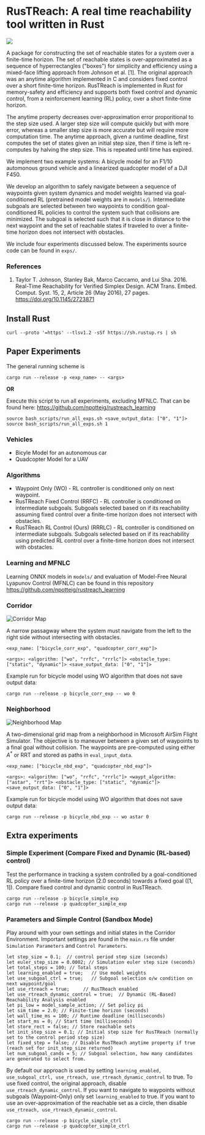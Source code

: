 # RusTReach: A real time reachability tool written in Rust

![](figs/paper/sg_select.jpg)

A package for constructing the set of reachable states for a system over a finite-time horizon. The set of reachable states is over-approximated as a sequence of hyperrectangles ("boxes") for simplicity and efficiency using a mixed-face lifting approach from Johnson et al. [1]. The original approach was an anytime algorithm implemented in C and considers fixed control over a short finite-time horizon. RusTReach is implemented in Rust for memory-safety and efficiency and supports both fixed control and dynamic control, from a reinforcement learning (RL) policy, over a short finite-time horizon. 

The anytime property decreases over-approximation error proporitional to the step size used. A larger step size will compute quickly but with more error, whereas a smaller step size is more accurate but will require more computation time. The anytime approach, given a runtime deadline, first computes the set of states given an initial step size, then if time is left re-computes by halving the step size. This is repeated until time has expired.

We implement two example systems: A bicycle model for an F1/10 automonous ground vehicle and a linearized quadcopter model of a DJI F450.

We develop an algorithm to safely navigate between a sequence of waypoints given system dynamics and model weights learned via goal-conditioned RL (pretrained model weights are in `models/`). Intermediate subgoals are selected between two waypoints to condition goal-conditioned RL policies to control the system such that collisions are minimized. The subgoal is selected such that it is close in distance to the next waypoint and the set of reachable states if traveled to over a finite-time horizon does not intersect with obstacles.

We include four experiments discussed below. The experiments source code can be found in `exps/`.

### References

1. Taylor T. Johnson, Stanley Bak, Marco Caccamo, and Lui Sha. 2016. Real-Time Reachability for Verified Simplex Design. ACM Trans. Embed. Comput. Syst. 15, 2, Article 26 (May 2016), 27 pages. https://doi.org/10.1145/2723871

## Install Rust

```shell
curl --proto '=https' --tlsv1.2 -sSf https://sh.rustup.rs | sh
```

## Paper Experiments

The general running scheme is

```
cargo run --release -p <exp_name> -- <args>
```

**OR**

Execute this script to run all experiments, excluding MFNLC. That can be found here: https://github.com/npotteig/rustreach_learning

```
source bash_scripts/run_all_exps.sh <save_output_data: ["0", "1"]>
source bash_scripts/run_all_exps.sh 1
```

### Vehicles
* Bicyle Model for an autonomous car
* Quadcopter Model for a UAV

### Algorithms
* Waypoint Only (WO) - RL controller is conditioned only on next waypoint.
* RusTReach Fixed Control (RRFC) - RL controller is conditioned on intermediate subgoals. Subgoals selected based on if its reachability assuming fixed control over a finite-time horizon does not intersect with obstacles.
* RusTReach RL Control (Ours) (RRRLC) - RL controller is conditioned on intermediate subgoals. Subgoals selected based on if its reachability using predicted RL control over a finite-time horizon does not intersect with obstacles.

### Learning and MFNLC

Learning ONNX models in `models/` and evaluation of Model-Free Neural Lyapunov Control (MFNLC) can be found in this repository https://github.com/npotteig/rustreach_learning

### Corridor
![Corridor Map](figs/paper/corridor_map.jpg)

A narrow passagway where the system must navigate from the left to the right side without intersecting with obstacles.

```
<exp_name: ["bicycle_corr_exp", "quadcopter_corr_exp"]>
```

```
<args>: <algorithm: ["wo", "rrfc", "rrrlc"]> <obstacle_type: ["static", "dynamic"]> <save_output_data: ["0", "1"]>
```

Example run for bicycle model using WO algorithm that does not save output data:
```shell
cargo run --release -p bicycle_corr_exp -- wo 0
```

### Neighborhood

![Neighborhood Map](figs/paper/nbd_map.jpg)

A two-dimensional grid map from a neighborhood in Microsoft AirSim Flight Simulator. The objective is to maneuver between a given set of waypoints to a final goal without collision. The waypoints are pre-computed using either $A^*$ or RRT and stored as paths in `eval_input_data`.

```
<exp_name: ["bicycle_nbd_exp", "quadcopter_nbd_exp"]>
```

```
<args>: <algorithm: ["wo", "rrfc", "rrrlc"]> <waypt_algorithm: ["astar", "rrt"]> <obstacle_type: ["static", "dynamic"]> <save_output_data: ["0", "1"]>
```

Example run for bicycle model using WO algorithm that does not save output data:
```shell
cargo run --release -p bicycle_nbd_exp -- wo astar 0
```

## Extra experiments


### Simple Experiment (Compare Fixed and Dynamic (RL-based) control)

Test the performance in tracking a system controlled by a goal-conditioned RL policy over a finite-time horizon (2.0 seconds) towards a fixed goal ([1, 1]). Compare fixed control and dynamic control in RusTReach.

```
cargo run --release -p bicycle_simple_exp
cargo run --release -p quadcopter_simple_exp
```

### Parameters and Simple Control (Sandbox Mode)
Play around with your own settings and initial states in the Corridor Environment. Important settings are found in the `main.rs` file under `Simulation Parameters` and `Control Parameters`.

```
let step_size = 0.1;  // control period step size (seconds)
let euler_step_size = 0.0002; // Simulation euler step size (seconds)
let total_steps = 100; // Total steps
let learning_enabled = true;   // Use model weights
let use_subgoal_ctrl = true;   // Subgoal selection o/w condition on next waypoint/goal
let use_rtreach = true;     // RusTReach enabled
let use_rtreach_dynamic_control = true;  // Dynamic (RL-Based) Reachability Analysis enabled
let pi_low = model_sample_action; // Set policy pi
let sim_time = 2.0; // Finite-time horizon (seconds)
let wall_time_ms = 100; // Runtime deadline (milliseconds)
let start_ms = 0; // Start time (milliseconds)
let store_rect = false; // Store reachable sets
let init_step_size = 0.1; // Initial step size for RusTReach (normally set to the control period step size)
let fixed_step = false; // Disable RusTReach anytime property if true (reach set for init_step_size returned)
let num_subgoal_cands = 5; // Subgoal selection, how many candidates are generated to select from.
```

By default our approach is used by setting `learning_enabled, use_subgoal_ctrl, use_rtreach, use_rtreach_dynamic_control` to true. To use fixed control, the original approach, disable `use_rtreach_dynamic_control`. If you want to navigate to waypoints without subgoals (Waypoint-Only) only set `learning_enabled` to true. If you want to use an over-approximation of the reachable set as a circle, then disable `use_rtreach, use_rtreach_dynamic_control`.

```
cargo run --release -p bicycle_simple_ctrl
cargo run --release -p quadcopter_simple_ctrl
```